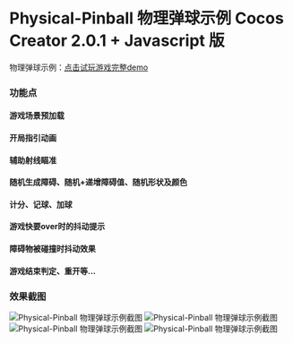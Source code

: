 # Physical-Pinball 物理弹球示例 Cocos Creator 2.0.1 + Javascript 版

物理弹球示例：[点击试玩游戏完整demo](https://www.super-cell.club/physical-pinball/)

### 功能点

#### 游戏场景预加载
#### 开局指引动画
#### 辅助射线瞄准
#### 随机生成障碍、随机+递增障碍值、随机形状及颜色
#### 计分、记球、加球
#### 游戏快要over时的抖动提示
#### 障碍物被碰撞时抖动效果
#### 游戏结束判定、重开等...

### 效果截图

![Physical-Pinball 物理弹球示例截图](https://github.com/andynicoo/Physical-Pinball/raw/master/image/1.png)
![Physical-Pinball 物理弹球示例截图](https://github.com/andynicoo/Physical-Pinball/raw/master/image/2.png)
![Physical-Pinball 物理弹球示例截图](https://github.com/andynicoo/Physical-Pinball/raw/master/image/3.png)
![Physical-Pinball 物理弹球示例截图](https://github.com/andynicoo/Physical-Pinball/raw/master/image/4.png)
        
      


